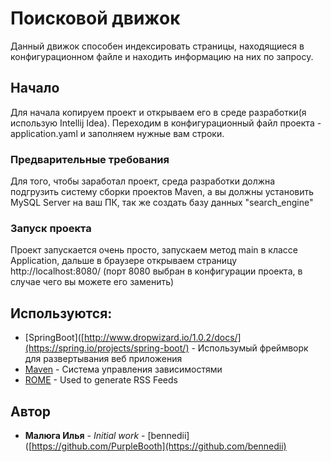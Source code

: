 # Поисковой движок

Данный движок способен индексировать страницы, находящиеся в конфигурационном файле и находить информацию на них по запросу.

## Начало

Для начала копируем проект и открываем его в среде разработки(я использую Intellij Idea). Переходим в конфигурационный файл проекта - application.yaml и заполняем нужные вам строки.

### Предварительные требования

Для того, чтобы заработал проект, среда разработки должна подгрузить систему сборки проектов Maven, а вы должны установить MySQL Server на ваш ПК, так же создать базу данных "search_engine"

### Запуск проекта

Проект запускается очень просто, запускаем метод main в классе Application, дальше в браузере открываем страницу http://localhost:8080/ (порт 8080 выбран в конфигурации проекта, в случае чего вы можете его заменить)

## Используются: 

* [SpringBoot]([http://www.dropwizard.io/1.0.2/docs/](https://spring.io/projects/spring-boot/) - Использумый фреймворк для развертывания веб приложения
* [Maven](https://maven.apache.org/) - Система управления зависимостями
* [ROME](https://rometools.github.io/rome/) - Used to generate RSS Feeds

## Автор

* **Малюга Илья** - *Initial work* - [bennedii]([https://github.com/PurpleBooth](https://github.com/bennedii)


